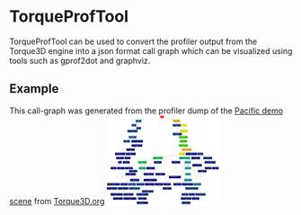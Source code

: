 # TorqueProfTool
TorqueProfTool can be used to convert the profiler output from the Torque3D engine into a json format call graph which can be visualized using tools such as gprof2dot and graphviz.

## Example
This call-graph was generated from the profiler dump of the [Pacific demo scene](http://torque3d.wdfiles.com/local--files/communityproject%3Aperformance%3Aprofiling-and-optimisation/profilerDumpToFile241587.txt) from [Torque3D.org](http://torque3d.org) 
[![pacific call graph](examples/pacific_full_thumb.png)](examples/pacific_full.png)

